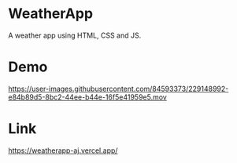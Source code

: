 # WeatherApp
A weather app using HTML, CSS and JS.

# Demo
https://user-images.githubusercontent.com/84593373/229148992-e84b89d5-8bc2-44ee-b44e-16f5e41959e5.mov

# Link
https://weatherapp-aj.vercel.app/
